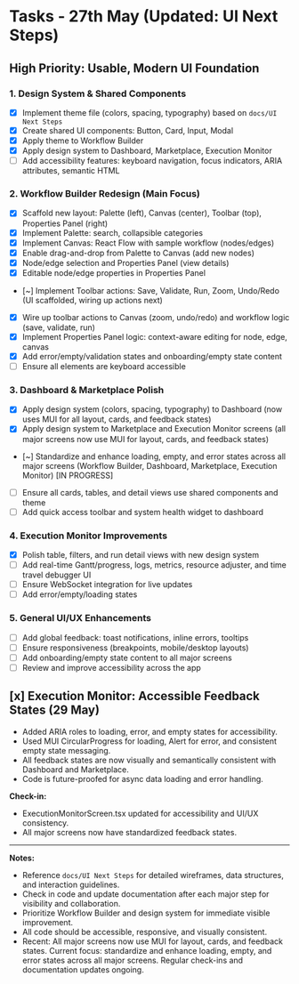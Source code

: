 # Tasks - 27th May (Updated: UI Next Steps)

## High Priority: Usable, Modern UI Foundation

### 1. **Design System & Shared Components**
- [x] Implement theme file (colors, spacing, typography) based on `docs/UI Next Steps`
- [x] Create shared UI components: Button, Card, Input, Modal
- [x] Apply theme to Workflow Builder
- [x] Apply design system to Dashboard, Marketplace, Execution Monitor
- [ ] Add accessibility features: keyboard navigation, focus indicators, ARIA attributes, semantic HTML

### 2. **Workflow Builder Redesign (Main Focus)**
- [x] Scaffold new layout: Palette (left), Canvas (center), Toolbar (top), Properties Panel (right)
- [x] Implement Palette: search, collapsible categories
- [x] Implement Canvas: React Flow with sample workflow (nodes/edges)
- [x] Enable drag-and-drop from Palette to Canvas (add new nodes)
- [x] Node/edge selection and Properties Panel (view details)
- [x] Editable node/edge properties in Properties Panel
- [~] Implement Toolbar actions: Save, Validate, Run, Zoom, Undo/Redo (UI scaffolded, wiring up actions next)
- [x] Wire up toolbar actions to Canvas (zoom, undo/redo) and workflow logic (save, validate, run)
- [x] Implement Properties Panel logic: context-aware editing for node, edge, canvas
- [x] Add error/empty/validation states and onboarding/empty state content
- [ ] Ensure all elements are keyboard accessible

### 3. **Dashboard & Marketplace Polish**
- [x] Apply design system (colors, spacing, typography) to Dashboard (now uses MUI for all layout, cards, and feedback states)
- [x] Apply design system to Marketplace and Execution Monitor screens (all major screens now use MUI for layout, cards, and feedback states)
- [~] Standardize and enhance loading, empty, and error states across all major screens (Workflow Builder, Dashboard, Marketplace, Execution Monitor) [IN PROGRESS]
- [ ] Ensure all cards, tables, and detail views use shared components and theme
- [ ] Add quick access toolbar and system health widget to dashboard

### 4. **Execution Monitor Improvements**
- [x] Polish table, filters, and run detail views with new design system
- [ ] Add real-time Gantt/progress, logs, metrics, resource adjuster, and time travel debugger UI
- [ ] Ensure WebSocket integration for live updates
- [ ] Add error/empty/loading states

### 5. **General UI/UX Enhancements**
- [ ] Add global feedback: toast notifications, inline errors, tooltips
- [ ] Ensure responsiveness (breakpoints, mobile/desktop layouts)
- [ ] Add onboarding/empty state content to all major screens
- [ ] Review and improve accessibility across the app

## [x] Execution Monitor: Accessible Feedback States (29 May)
- Added ARIA roles to loading, error, and empty states for accessibility.
- Used MUI CircularProgress for loading, Alert for error, and consistent empty state messaging.
- All feedback states are now visually and semantically consistent with Dashboard and Marketplace.
- Code is future-proofed for async data loading and error handling.

**Check-in:**
- ExecutionMonitorScreen.tsx updated for accessibility and UI/UX consistency.
- All major screens now have standardized feedback states.

---

**Notes:**
- Reference `docs/UI Next Steps` for detailed wireframes, data structures, and interaction guidelines.
- Check in code and update documentation after each major step for visibility and collaboration.
- Prioritize Workflow Builder and design system for immediate visible improvement.
- All code should be accessible, responsive, and visually consistent.
- Recent: All major screens now use MUI for layout, cards, and feedback states. Current focus: standardize and enhance loading, empty, and error states across all major screens. Regular check-ins and documentation updates ongoing. 